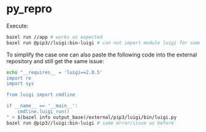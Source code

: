 # py_repro

Execute:
```sh
bazel run //app # works as expected
bazel run @pip3//luigi:bin-luigi # can not import module luigi for some reason
```

To simplify the case one can also paste the following code into the external repository and still get the same issue:
```sh
echo "__requires__ = 'luigi==2.8.5'
import re
import sys

from luigi import cmdline

if __name__ == '__main__':
    cmdline.luigi_run()
" > $(bazel info output_base)/external/pip3/luigi/bin/luigi.py
bazel run @pip3//luigi:bin-luigi # same error/issue as before
```